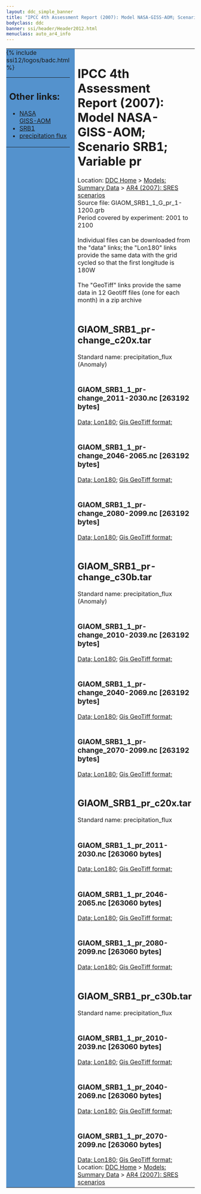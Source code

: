 ```yaml
---
layout: ddc_simple_banner
title: "IPCC 4th Assessment Report (2007): Model NASA-GISS-AOM; Scenario SRB1; Variable pr"
bodyclass: ddc
banner: ssi/header/Header2012.html
menuclass: auto_ar4_info
---
```



<table width="100%" border="0" cellspacing="0" cellpadding="0" style="border-collapse: collapse;">
<tr style="margin:0;padding:0;border:0;">
<td style="margin:0;padding:0;border:0;height:1pt;width:150pt;background:#5492CD;" valign="top" >

<div id="lh-col2" class="auto_ar4_info">
<table class="menumain" bgcolor="#5492CD" cellspacing="0" width="100%" border="0">
<tr><td>
<h2> Other links:</h2>
<ul>
<li><a href="/auto/ar4/model-NASA-GISS-AOM.html">NASA<br/>GISS-AOM</a></li>
<li><a href="/auto/ar4/scenario-SRB1.html">SRB1</a></li>
<li><a href="/auto/ar4/var-precipitation_flux.html">precipitation flux</a></li>
</ul>
</td></tr>
{% include ssi12/logos/badc.html %}
</table>
</div>
</td>
<td><h1>IPCC 4th Assessment Report (2007): Model NASA-GISS-AOM; Scenario SRB1; Variable pr</h1>

<!-- Breadcrumb1 -->
<div id="breadcrumb1" align="left">
Location: <a href="/index.html">DDC Home</a> > <a href="/sim/gcm_clim/">Models: Summary Data</a>
> <a href="/sim/gcm_clim/SRES_AR4/index.html">AR4 (2007): SRES scenarios</a>
</div>
<!-- End of Breadcrumb1 -->Source file: GIAOM_SRB1_1_G_pr_1-1200.grb
<br/>
Period covered by experiment: 2001 to 2100<br/>
<br/>Individual files can be downloaded from the "data" links; the "Lon180" links provide the same data
         with the grid cycled so that the first longitude is 180W<br/>
<br/>The "GeoTiff" links provide the same data in 12 Geotiff files (one for each month)
          in a zip archive<br/>
<br/><h2>GIAOM_SRB1_pr-change_c20x.tar</h2>
Standard name: precipitation_flux (Anomaly)<br>
<br/><h3>GIAOM_SRB1_1_pr-change_2011-2030.nc [263192 bytes]</h3>
<a href="http://apps.ipcc-data.org/cgi-bin/downl/ar4_nc/pr/GIAOM_SRB1_1_pr-change_2011-2030.nc">Data; </a><a href="http://apps.ipcc-data.org/cgi-bin/downl/ar4_nc/pr/GIAOM_SRB1_1_pr-change_2011-2030.cyto180.nc"> Lon180</a>; <a href="/cgi-bin/downl/ar4_tif/pr/GIAOM_SRB1_1_pr-change_2011-2030.zip">Gis GeoTiff format; </a><br/>
<br/><h3>GIAOM_SRB1_1_pr-change_2046-2065.nc [263192 bytes]</h3>
<a href="http://apps.ipcc-data.org/cgi-bin/downl/ar4_nc/pr/GIAOM_SRB1_1_pr-change_2046-2065.nc">Data; </a><a href="http://apps.ipcc-data.org/cgi-bin/downl/ar4_nc/pr/GIAOM_SRB1_1_pr-change_2046-2065.cyto180.nc"> Lon180</a>; <a href="/cgi-bin/downl/ar4_tif/pr/GIAOM_SRB1_1_pr-change_2046-2065.zip">Gis GeoTiff format; </a><br/>
<br/><h3>GIAOM_SRB1_1_pr-change_2080-2099.nc [263192 bytes]</h3>
<a href="http://apps.ipcc-data.org/cgi-bin/downl/ar4_nc/pr/GIAOM_SRB1_1_pr-change_2080-2099.nc">Data; </a><a href="http://apps.ipcc-data.org/cgi-bin/downl/ar4_nc/pr/GIAOM_SRB1_1_pr-change_2080-2099.cyto180.nc"> Lon180</a>; <a href="/cgi-bin/downl/ar4_tif/pr/GIAOM_SRB1_1_pr-change_2080-2099.zip">Gis GeoTiff format; </a><br/>
<br/><h2>GIAOM_SRB1_pr-change_c30b.tar</h2>
Standard name: precipitation_flux (Anomaly)<br>
<br/><h3>GIAOM_SRB1_1_pr-change_2010-2039.nc [263192 bytes]</h3>
<a href="http://apps.ipcc-data.org/cgi-bin/downl/ar4_nc/pr/GIAOM_SRB1_1_pr-change_2010-2039.nc">Data; </a><a href="http://apps.ipcc-data.org/cgi-bin/downl/ar4_nc/pr/GIAOM_SRB1_1_pr-change_2010-2039.cyto180.nc"> Lon180</a>; <a href="/cgi-bin/downl/ar4_tif/pr/GIAOM_SRB1_1_pr-change_2010-2039.zip">Gis GeoTiff format; </a><br/>
<br/><h3>GIAOM_SRB1_1_pr-change_2040-2069.nc [263192 bytes]</h3>
<a href="http://apps.ipcc-data.org/cgi-bin/downl/ar4_nc/pr/GIAOM_SRB1_1_pr-change_2040-2069.nc">Data; </a><a href="http://apps.ipcc-data.org/cgi-bin/downl/ar4_nc/pr/GIAOM_SRB1_1_pr-change_2040-2069.cyto180.nc"> Lon180</a>; <a href="/cgi-bin/downl/ar4_tif/pr/GIAOM_SRB1_1_pr-change_2040-2069.zip">Gis GeoTiff format; </a><br/>
<br/><h3>GIAOM_SRB1_1_pr-change_2070-2099.nc [263192 bytes]</h3>
<a href="http://apps.ipcc-data.org/cgi-bin/downl/ar4_nc/pr/GIAOM_SRB1_1_pr-change_2070-2099.nc">Data; </a><a href="http://apps.ipcc-data.org/cgi-bin/downl/ar4_nc/pr/GIAOM_SRB1_1_pr-change_2070-2099.cyto180.nc"> Lon180</a>; <a href="/cgi-bin/downl/ar4_tif/pr/GIAOM_SRB1_1_pr-change_2070-2099.zip">Gis GeoTiff format; </a><br/>
<br/><h2>GIAOM_SRB1_pr_c20x.tar</h2>
Standard name: precipitation_flux<br>
<br/><h3>GIAOM_SRB1_1_pr_2011-2030.nc [263060 bytes]</h3>
<a href="http://apps.ipcc-data.org/cgi-bin/downl/ar4_nc/pr/GIAOM_SRB1_1_pr_2011-2030.nc">Data; </a><a href="http://apps.ipcc-data.org/cgi-bin/downl/ar4_nc/pr/GIAOM_SRB1_1_pr_2011-2030.cyto180.nc"> Lon180</a>; <a href="/cgi-bin/downl/ar4_tif/pr/GIAOM_SRB1_1_pr_2011-2030.zip">Gis GeoTiff format; </a><br/>
<br/><h3>GIAOM_SRB1_1_pr_2046-2065.nc [263060 bytes]</h3>
<a href="http://apps.ipcc-data.org/cgi-bin/downl/ar4_nc/pr/GIAOM_SRB1_1_pr_2046-2065.nc">Data; </a><a href="http://apps.ipcc-data.org/cgi-bin/downl/ar4_nc/pr/GIAOM_SRB1_1_pr_2046-2065.cyto180.nc"> Lon180</a>; <a href="/cgi-bin/downl/ar4_tif/pr/GIAOM_SRB1_1_pr_2046-2065.zip">Gis GeoTiff format; </a><br/>
<br/><h3>GIAOM_SRB1_1_pr_2080-2099.nc [263060 bytes]</h3>
<a href="http://apps.ipcc-data.org/cgi-bin/downl/ar4_nc/pr/GIAOM_SRB1_1_pr_2080-2099.nc">Data; </a><a href="http://apps.ipcc-data.org/cgi-bin/downl/ar4_nc/pr/GIAOM_SRB1_1_pr_2080-2099.cyto180.nc"> Lon180</a>; <a href="/cgi-bin/downl/ar4_tif/pr/GIAOM_SRB1_1_pr_2080-2099.zip">Gis GeoTiff format; </a><br/>
<br/><h2>GIAOM_SRB1_pr_c30b.tar</h2>
Standard name: precipitation_flux<br>
<br/><h3>GIAOM_SRB1_1_pr_2010-2039.nc [263060 bytes]</h3>
<a href="http://apps.ipcc-data.org/cgi-bin/downl/ar4_nc/pr/GIAOM_SRB1_1_pr_2010-2039.nc">Data; </a><a href="http://apps.ipcc-data.org/cgi-bin/downl/ar4_nc/pr/GIAOM_SRB1_1_pr_2010-2039.cyto180.nc"> Lon180</a>; <a href="/cgi-bin/downl/ar4_tif/pr/GIAOM_SRB1_1_pr_2010-2039.zip">Gis GeoTiff format; </a><br/>
<br/><h3>GIAOM_SRB1_1_pr_2040-2069.nc [263060 bytes]</h3>
<a href="http://apps.ipcc-data.org/cgi-bin/downl/ar4_nc/pr/GIAOM_SRB1_1_pr_2040-2069.nc">Data; </a><a href="http://apps.ipcc-data.org/cgi-bin/downl/ar4_nc/pr/GIAOM_SRB1_1_pr_2040-2069.cyto180.nc"> Lon180</a>; <a href="/cgi-bin/downl/ar4_tif/pr/GIAOM_SRB1_1_pr_2040-2069.zip">Gis GeoTiff format; </a><br/>
<br/><h3>GIAOM_SRB1_1_pr_2070-2099.nc [263060 bytes]</h3>
<a href="http://apps.ipcc-data.org/cgi-bin/downl/ar4_nc/pr/GIAOM_SRB1_1_pr_2070-2099.nc">Data; </a><a href="http://apps.ipcc-data.org/cgi-bin/downl/ar4_nc/pr/GIAOM_SRB1_1_pr_2070-2099.cyto180.nc"> Lon180</a>; <a href="/cgi-bin/downl/ar4_tif/pr/GIAOM_SRB1_1_pr_2070-2099.zip">Gis GeoTiff format; </a><br/>
<!-- Breadcrumb2 -->
<div id="breadcrumb2" align="left">
Location: <a href="/index.html">DDC Home</a> > <a href="/sim/gcm_clim/">Models: Summary Data</a>
> <a href="/sim/gcm_clim/SRES_AR4/index.html">AR4 (2007): SRES scenarios</a>
</div>
<!-- End of Breadcrumb2 --></td></tr></table>
